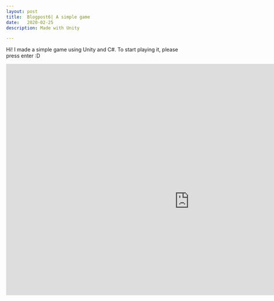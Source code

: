 ```yaml
---
layout: post
title:  Blogpost6| A simple game
date:   2020-02-25
description: Made with Unity

---
```

Hi! I made a simple game using Unity and C#. To start playing it, please press enter :D


<div style="width: 1000px; height: 632px; overflow: hidden">
<iframe src="https://lynnle.nl/BreakoutGame-screen/" style="border:0px #000000 none;" name="Avocado" scrolling="no" frameborder="1" marginheight="px" marginwidth="320px" height="750px" width="1000px"></iframe>
</div>

